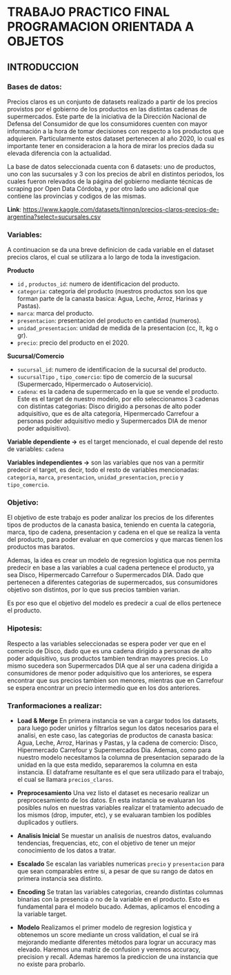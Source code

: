 # TRABAJO PRACTICO FINAL PROGRAMACION ORIENTADA A OBJETOS

## INTRODUCCION

### **Bases de datos**:

Precios claros es un conjunto de datasets realizado a partir de los precios provistos por el gobierno de los productos en las distintas cadenas de supermercados. Este parte de la iniciativa de la Dirección Nacional de Defensa del Consumidor de que los consumidores cuenten con mayor información a la hora de tomar decisiones con respecto a los productos que adquieren. Particularmente estos dataset pertenecen al año 2020, lo cual es importante tener en consideracion a la hora de mirar los precios dada su elevada diferencia con la actualidad.

La base de datos seleccionada cuenta con 6 datasets: uno de productos, uno con las sucursales y 3 con los precios de abril en distintos periodos, los cuales fueron relevados de la página del gobierno mediante técnicas de scraping por Open Data Córdoba, y por otro lado uno adicional que contiene las provincias y codigos de las mismas.

**Link**: <https://www.kaggle.com/datasets/tinnqn/precios-claros-precios-de-argentina?select=sucursales.csv>

### **Variables:**
A continuacion se da una breve definicion de cada variable en el dataset precios claros, el cual se utilizara a lo largo de toda la investigacion.

**Producto**
- `id` , `productos_id`: numero de identificacion del producto.
- `categoria`: categoria del producto (nuestros productos son los que forman parte de la canasta basica: Agua, Leche, Arroz, Harinas y Pastas).
- `marca`: marca del producto.
- `presentacion`: presentacion del producto en cantidad (numeros).
- `unidad_presentacion`: unidad de medida de la presentacion (cc, lt, kg o gr).
- `precio`: precio del producto en el 2020.

**Sucursal/Comercio**
- `sucursal_id`: numero de identificacion de la sucursal del producto.
- `sucursalTipo` , `tipo_comercio`: tipo de comercio de la sucursal (Supermercado, Hipermercado o Autoservicio).
- `cadena`: es la cadena de supermercado en la que se vende el producto. Este es el target de nuestro modelo, por ello seleccionamos 3 cadenas con distintas categorias: Disco dirigido a personas de alto poder adquisitivo, que es de alta categoria, Hipermercado Carrefour a personas poder adquisitivo medio y Supermercados DIA de menor poder adquisitivo).


**Variable dependiente ->** es el target mencionado, el cual depende del resto de variables: `cadena`

**Variables independientes ->** son las variables que nos van a permitir predecir el target, es decir, todo el resto de variables mencionadas: `categoria`, `marca`, `presentacion`, `unidad_presentacion`, `precio` y `tipo_comercio`.

### **Objetivo:**
El objetivo de este trabajo es poder analizar los precios de los diferentes tipos de productos de la canasta basica, teniendo en cuenta la categoria, marca, tipo de cadena, presentacion y cadena en el que se realiza la venta del producto, para poder evaluar en que comercios y que marcas tienen los productos mas baratos.

Ademas, la idea es crear un modelo de regresion logistica que nos permita predecir en base a las variables a cual cadena pertenece el producto, ya sea Disco, Hipermercado Carrefour o Supermercados DIA. Dado que pertenecen a diferentes categorias de supermercados, sus consumidores objetivo son distintos, por lo que sus precios tambien varian.

Es por eso que el objetivo del modelo es predecir a cual de ellos pertenece el producto.

### **Hipotesis:**
Respecto a las variables seleccionadas se espera poder ver que en el comercio de Disco, dado que es una cadena dirigido a personas de alto poder adquisitivo, sus productos tambien tendran mayores precios. Lo mismo sucedera son Supermercados DIA que al ser una cadena dirigida a consumidores de menor poder adquisitivo que los anteriores, se espera encontrar que sus precios tambien son menores, mientras que en Carrefour se espera encontrar un precio intermedio que en los dos anteriores.

### **Tranformaciones a realizar:**
- **Load & Merge**
En primera instancia se van a cargar todos los datasets, para luego poder unirlos y filtrarlos segun los datos necesarios para el analisi, en este caso, las categorias de productos de canasta basica: Agua, Leche, Arroz, Harinas y Pastas, y la cadena de comercio: Disco, Hipermercado Carrefour y Supermercados Dia. Ademas, como para nuestro modelo necesitamos la columna de presentacion separado de la unidad en la que esta medido, separaremos la columna en esta instancia. El dataframe resultante es el que sera utilizado para el trabajo, el cual se llamara `precios_claros`.


- **Preprocesamiento**
Una vez listo el dataset es necesario realizar un preprocesamiento de los datos. En esta instancia se evaluaran los posibles nulos en nuestras variables realizar el tratamiento adecuado de los mismos (drop, imputer, etc), y se evaluaran tambien los podibles duplicados y outliers.

- **Analisis Inicial**
Se muestar un analisis de nuestros datos, evaluando tendencias, frequencias, etc, con el objetivo de tener un mejor conocimiento de los datos a tratar.

- **Escalado**
Se escalan las variables numericas `precio` y `presentacion` para que sean comparables entre si, a pesar de que su rango de datos en primera instancia sea distinto.

- **Encoding**
Se tratan las variables categorias, creando distintas columnas binarias con la presencia o no de la variable en el producto. Esto es fundamental para el modelo bucado. Ademas, aplicamos el encoding a la variable target.

- **Modelo**
Realizamos el primer modelo de regresion logistica y obtenemos un score mediante un cross validation, el cual se irá mejorando mediante diferentes métodos para lograr un accuracy mas elevado. Haremos una matriz de confusion y veremos accuracy, precision y recall.
Ademas haremos la prediccion de una instancia que no existe para probarlo.


